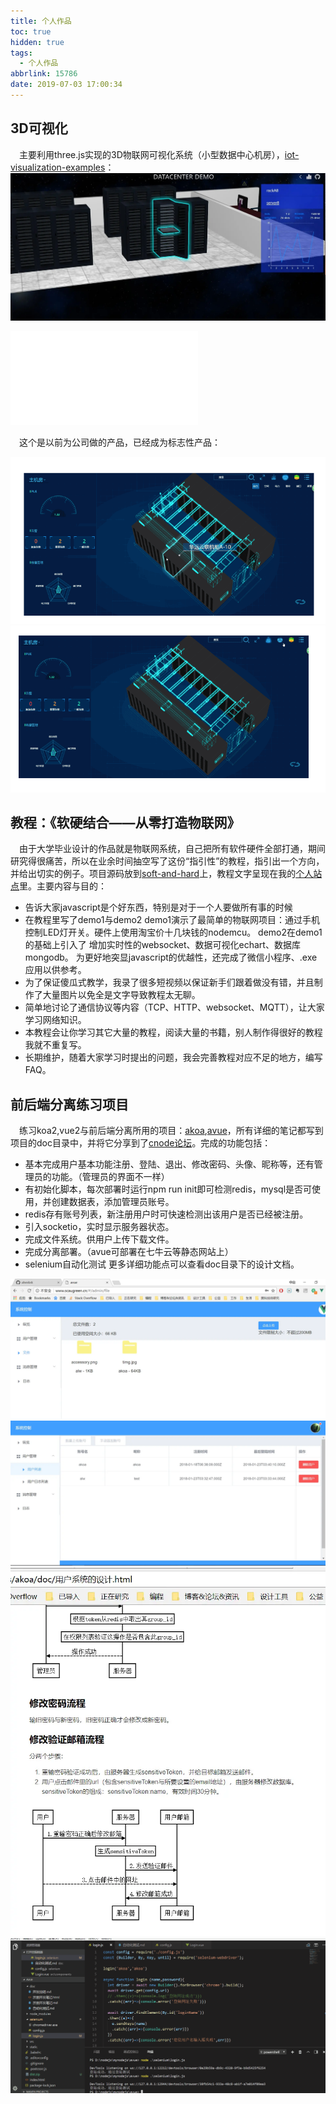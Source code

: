 ```yaml
---
title: 个人作品
toc: true
hidden: true
tags:
  - 个人作品
abbrlink: 15786
date: 2019-07-03 17:00:34
---
```



## 3D可视化
&emsp;主要利用three.js实现的3D物联网可视化系统（小型数据中心机房），[iot-visualization-examples](https://github.com/alwxkxk/iot-visualization-examples)：
![iot-visualizaiton-datacenter](/blog_images/iot-visualizaiton-datacenter.webp)

<iframe src="//player.bilibili.com/player.html?bvid=BV1g54y1n7XP&page=1" scrolling="no" border="0" frameborder="no" framespacing="0" allowfullscreen="true" class="bilibili-video"> </iframe>

&emsp;这个是以前为公司做的产品，已经成为标志性产品：

![微模块](/blog_images/微模块1.gif)
![微模块](/blog_images/微模块2.gif)

## 教程：《软硬结合——从零打造物联网》
&emsp;由于大学毕业设计的作品就是物联网系统，自己把所有软件硬件全部打通，期间研究得很痛苦，所以在业余时间抽空写了这份“指引性”的教程，指引出一个方向，并给出切实的例子。项目源码放到[soft-and-hard](https://github.com/alwxkxk/soft-and-hard)上，教程文字呈现在我的[个人站点](https://github.com/alwxkxk/blog)里。主要内容与目的：

- 告诉大家javascript是个好东西，特别是对于一个人要做所有事的时候
- 在教程里写了demo1与demo2 demo1演示了最简单的物联网项目：通过手机控制LED灯开关。硬件上使用淘宝价十几块钱的nodemcu。 demo2在demo1的基础上引入了 增加实时性的websocket、数据可视化echart、数据库mongodb。 为更好地突显javascript的优越性，还完成了微信小程序、.exe应用以供参考。
- 为了保证傻瓜式教学，我录了很多短视频以保证新手们跟着做没有错，并且制作了大量图片以免全是文字导致教程太无聊。
- 简单地讨论了通信协议等内容（TCP、HTTP、websocket、MQTT），让大家学习网络知识。
- 本教程会让你学习其它大量的教程，阅读大量的书籍，别人制作得很好的教程我就不重复写。
- 长期维护，随着大家学习时提出的问题，我会完善教程对应不足的地方，编写FAQ。

## 前后端分离练习项目
&emsp;练习koa2,vue2与前后端分离所用的项目：[akoa](https://github.com/alwxkxk/akoa),[avue](https://github.com/alwxkxk/avue)，所有详细的笔记都写到项目的doc目录中，并将它分享到了[cnode论坛](https://cnodejs.org/topic/5a66b313ce45d44045146277)。完成的功能包括：

- 基本完成用户基本功能注册、登陆、退出、修改密码、头像、昵称等，还有管理员的功能。（管理员的界面不一样）
- 有初始化脚本，每次部署时运行npm run init即可检测redis，mysql是否可使用，并创建数据表，添加管理员账号。
- redis存有账号列表，新注册用户时可快速检测出该用户是否已经被注册。
- 引入socketio，实时显示服务器状态。
- 完成文件系统。供用户上传下载文件。
- 完成分离部署。（avue可部署在七牛云等静态网站上）
- selenium自动化测试 更多详细功能点可以查看doc目录下的设计文档。


![avue](/blog_images/avue1.webp)
![avue](/blog_images/avue2.webp)
![avue](/blog_images/avue3.webp)
![avue](/blog_images/avue4.gif)